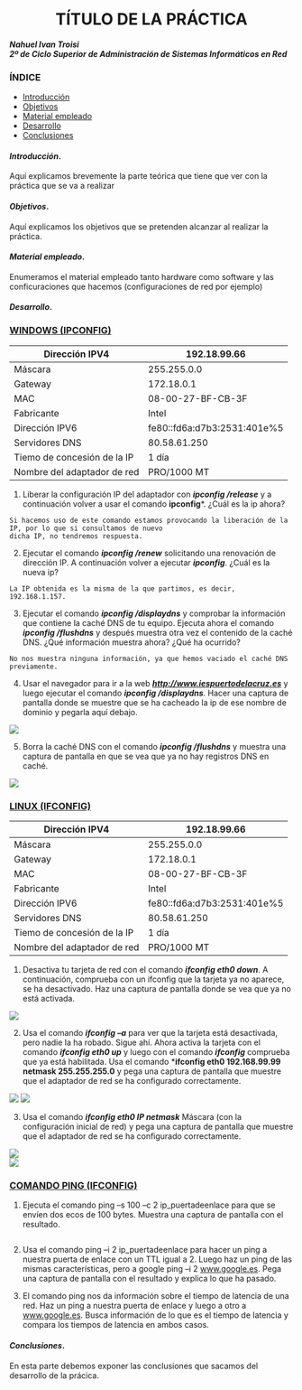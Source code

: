 
<center>

# TÍTULO DE LA PRÁCTICA


</center>

***Nahuel Ivan Troisi*** <br>
***2º de Ciclo Superior de Administración de Sistemas Informáticos en Red*** 

### ÍNDICE

+ [Introducción](#id1)
+ [Objetivos](#id2)
+ [Material empleado](#id3)
+ [Desarrollo](#id4)
+ [Conclusiones](#id5)


#### ***Introducción***. <a name="id1"></a>

Aquí explicamos brevemente la parte teórica que tiene que ver con la práctica que se va a realizar

#### ***Objetivos***. <a name="id2"></a>

Aquí explicamos los objetivos que se pretenden alcanzar al realizar la práctica.

#### ***Material empleado***. <a name="id3"></a>

Enumeramos el material empleado tanto hardware como software y las conficuraciones que hacemos (configuraciones de red por ejemplo) 

#### ***Desarrollo***. <a name="id4"></a>


### __<ins> WINDOWS (IPCONFIG) </ins>__


| Dirección IPV4              	| 192.18.99.66                	|
|-----------------------------	|-----------------------------	|
| Máscara                     	| 255.255.0.0                 	|
| Gateway                     	| 172.18.0.1                  	|
| MAC                         	| 08-00-27-BF-CB-3F           	|
| Fabricante                  	| Intel                       	|
| Dirección IPV6              	| fe80::fd6a:d7b3:2531:401e%5 	|
| Servidores DNS              	| 80.58.61.250                	|
| Tiemo de concesión de la IP 	| 1 día                       	|
| Nombre del adaptador de red 	| PRO/1000 MT                 	|

1. Liberar la configuración IP del adaptador con ***ipconfig /release*** y a continuación volver a usar el
comando **ipconfig***.
¿Cuál es la ip ahora?

~~~ 
Si hacemos uso de este comando estamos provocando la liberación de la IP, por lo que si consultamos de nuevo 
dicha IP, no tendremos respuesta.
~~~

2. Ejecutar el comando ***ipconfig /renew*** solicitando una renovación de dirección IP. A continuación
volver a ejecutar ***ipconfig***. ¿Cuál es la nueva ip?

~~~
La IP obtenida es la misma de la que partimos, es decir, 192.168.1.157. 
~~~
3. Ejecutar el comando ***ipconfig /displaydns*** y comprobar la información que contiene la caché DNS
de tu equipo. Ejecuta ahora el comando ***ipconfig /flushdns*** y después muestra otra vez el
contenido de la caché DNS. ¿Qué información muestra ahora? ¿Qué ha ocurrido?

~~~
No nos muestra ninguna información, ya que hemos vaciado el caché DNS previamente. 
~~~
4. Usar el navegador para ir a la web ***http://www.iespuertodelacruz.es*** y luego ejecutar el comando
***ipconfig /displaydns***. Hacer una captura de pantalla donde se muestre que se ha cacheado la ip de
ese nombre de dominio y pegarla aquí debajo.

![](https://github.com/Nahuel-Troisi/pni29_nahuel/blob/main/ut005/a1/1.png)

5. Borra la caché DNS con el comando ***ipconfig /flushdns*** y muestra una captura de pantalla en que
se vea que ya no hay registros DNS en caché.

![](https://github.com/Nahuel-Troisi/pni29_nahuel/blob/main/ut005/a1/2.png)


### __<ins> LINUX (IFCONFIG)</ins>__


| Dirección IPV4              	| 192.18.99.66                	|
|-----------------------------	|-----------------------------	|
| Máscara                     	| 255.255.0.0                 	|
| Gateway                     	| 172.18.0.1                  	|
| MAC                         	| 08-00-27-BF-CB-3F           	|
| Fabricante                  	| Intel                       	|
| Dirección IPV6              	| fe80::fd6a:d7b3:2531:401e%5 	|
| Servidores DNS              	| 80.58.61.250                	|
| Tiemo de concesión de la IP 	| 1 día                       	|
| Nombre del adaptador de red 	| PRO/1000 MT                 	|

1. Desactiva tu tarjeta de red con el comando ***ifconfig eth0 down***. A continuación, comprueba con un
ifconfig que la tarjeta ya no aparece, se ha desactivado. Haz una captura de pantalla donde se vea
que ya no está activada.

![](https://github.com/Nahuel-Troisi/pni29_nahuel/blob/main/ut005/a1/3.png)

2. Usa el comando ***ifconfig –a*** para ver que la tarjeta está desactivada, pero nadie la ha robado. Sigue
ahí.
Ahora activa la tarjeta con el comando ***ifconfig eth0 up*** y luego con el comando ***ifconfig***
comprueba que ya está habilitada.
Usa el comando ***ifconfig eth0 192.168.99.99 netmask 255.255.255.0** y pega una captura de
pantalla que muestre que el adaptador de red se ha configurado correctamente.

![](https://github.com/Nahuel-Troisi/pni29_nahuel/blob/main/ut005/a1/4.png)
![](https://github.com/Nahuel-Troisi/pni29_nahuel/blob/main/ut005/a1/5.png)

3. Usa el comando ***ifconfig eth0 IP netmask*** Máscara (con la configuración inicial de red) y pega una
captura de pantalla que muestre que el adaptador de red se ha configurado correctamente.

![](https://github.com/Nahuel-Troisi/pni29_nahuel/blob/main/ut005/a1/6.png)
<br>
![](https://github.com/Nahuel-Troisi/pni29_nahuel/blob/main/ut005/a1/7.png)

### __<ins> COMANDO PING (IFCONFIG)</ins>__

1. Ejecuta el comando ping –s 100 –c 2 ip_puertadeenlace para que se
envíen dos ecos de 100 bytes. Muestra una captura de pantalla con el resultado.

![]()

2. Usa el comando ping –i 2 ip_puertadeenlace para hacer un ping
a nuestra puerta de enlace con un TTL igual a 2.
Luego haz un ping de las mismas características, pero a google ping –i 2 www.google.es. Pega una
captura de pantalla con el resultado y explica lo que ha pasado.

3. El comando ping nos da información sobre el tiempo de latencia de una red. Haz un ping a nuestra
puerta de enlace y luego a otro a www.google.es. Busca información de lo que es el tiempo de
latencia y compara los tiempos de latencia en ambos casos.




#### ***Conclusiones***. <a name="id5"></a>

En esta parte debemos exponer las conclusiones que sacamos del desarrollo de la prácica.
